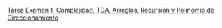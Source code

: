 [Tarea Examen 1. Complejidad, TDA, Arreglos, Recursión y Polinomio de Direccionamiento](../tareas/tareaComplejidadTDAArreglosRecurPolDireccionamiento.md)

